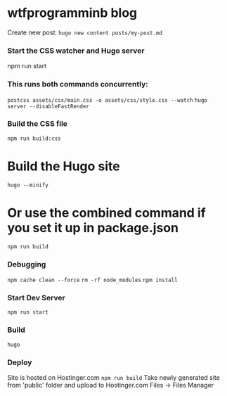 # wtfprogramminb blog

Create new post:
`hugo new content posts/my-post.md`

### Start the CSS watcher and Hugo server

npm run start

### This runs both commands concurrently:

`postcss assets/css/main.css -o assets/css/style.css --watch`
`hugo server --disableFastRender`

### Build the CSS file

`npm run build:css`

# Build the Hugo site

`hugo --minify`

# Or use the combined command if you set it up in package.json

`npm run build`

### Debugging

`npm cache clean --force`
`rm -rf node_modules`
`npm install`

### Start Dev Server

`npm run start`

### Build

`hugo`

### Deploy

Site is hosted on Hostinger.com
`npm run build`
Take newly generated site from 'public' folder and upload to Hostinger.com
Files -> Files Manager
